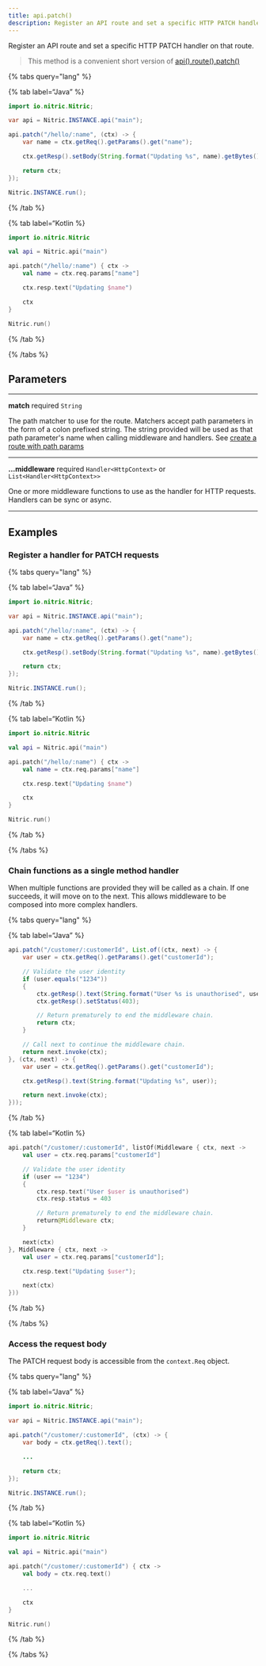 ```yaml
---
title: api.patch()
description: Register an API route and set a specific HTTP PATCH handler on that route.
---
```


Register an API route and set a specific HTTP PATCH handler on that route.

> This method is a convenient short version of [api().route().patch()](./api-route-patch)

{% tabs query="lang" %}

{% tab label=“Java” %}

```java
import io.nitric.Nitric;

var api = Nitric.INSTANCE.api("main");

api.patch("/hello/:name", (ctx) -> {
    var name = ctx.getReq().getParams().get("name");

    ctx.getResp().setBody(String.format("Updating %s", name).getBytes());

    return ctx;
});

Nitric.INSTANCE.run();
```

{% /tab %}

{% tab label=“Kotlin %}

```kotlin
import io.nitric.Nitric

val api = Nitric.api("main")

api.patch("/hello/:name") { ctx ->
    val name = ctx.req.params["name"]

    ctx.resp.text("Updating $name")

    ctx
}

Nitric.run()
```

{% /tab %}

{% /tabs %}

## Parameters

---

**match** required `String`

The path matcher to use for the route. Matchers accept path parameters in the form of a colon prefixed string. The string provided will be used as that path parameter's name when calling middleware and handlers. See [create a route with path params](#create-a-route-with-path-params)

---

**...middleware** required `Handler<HttpContext>` or `List<Handler<HttpContext>>`

One or more middleware functions to use as the handler for HTTP requests. Handlers can be sync or async.

---

## Examples

### Register a handler for PATCH requests

{% tabs query="lang" %}

{% tab label=“Java” %}

```java
import io.nitric.Nitric;

var api = Nitric.INSTANCE.api("main");

api.patch("/hello/:name", (ctx) -> {
    var name = ctx.getReq().getParams().get("name");

    ctx.getResp().setBody(String.format("Updating %s", name).getBytes());

    return ctx;
});

Nitric.INSTANCE.run();
```

{% /tab %}

{% tab label=“Kotlin %}

```kotlin
import io.nitric.Nitric

val api = Nitric.api("main")

api.patch("/hello/:name") { ctx ->
    val name = ctx.req.params["name"]

    ctx.resp.text("Updating $name")

    ctx
}

Nitric.run()
```

{% /tab %}

{% /tabs %}

### Chain functions as a single method handler

When multiple functions are provided they will be called as a chain. If one succeeds, it will move on to the next. This allows middleware to be composed into more complex handlers.

{% tabs query="lang" %}

{% tab label=“Java” %}

```java
api.patch("/customer/:customerId", List.of((ctx, next) -> {
    var user = ctx.getReq().getParams().get("customerId");

    // Validate the user identity
    if (user.equals("1234"))
    {
        ctx.getResp().text(String.format("User %s is unauthorised", user));
        ctx.getResp().setStatus(403);

        // Return prematurely to end the middleware chain.
        return ctx;
    }

    // Call next to continue the middleware chain.
    return next.invoke(ctx);
}, (ctx, next) -> {
    var user = ctx.getReq().getParams().get("customerId");

    ctx.getResp().text(String.format("Updating %s", user));

    return next.invoke(ctx);
}));
```

{% /tab %}

{% tab label=“Kotlin %}

```kotlin
api.patch("/customer/:customerId", listOf(Middleware { ctx, next ->
    val user = ctx.req.params["customerId"]

    // Validate the user identity
    if (user == "1234")
    {
        ctx.resp.text("User $user is unauthorised")
        ctx.resp.status = 403

        // Return prematurely to end the middleware chain.
        return@Middleware ctx;
    }

    next(ctx)
}, Middleware { ctx, next ->
    val user = ctx.req.params["customerId"];

    ctx.resp.text("Updating $user");

    next(ctx)
}))
```

{% /tab %}

{% /tabs %}

### Access the request body

The PATCH request body is accessible from the `context.Req` object.

{% tabs query="lang" %}

{% tab label=“Java” %}

```java
import io.nitric.Nitric;

var api = Nitric.INSTANCE.api("main");

api.patch("/customer/:customerId", (ctx) -> {
    var body = ctx.getReq().text();

    ...

    return ctx;
});

Nitric.INSTANCE.run();
```

{% /tab %}

{% tab label=“Kotlin %}

```kotlin
import io.nitric.Nitric

val api = Nitric.api("main")

api.patch("/customer/:customerId") { ctx ->
    val body = ctx.req.text()

    ...

    ctx
}

Nitric.run()
```

{% /tab %}

{% /tabs %}
